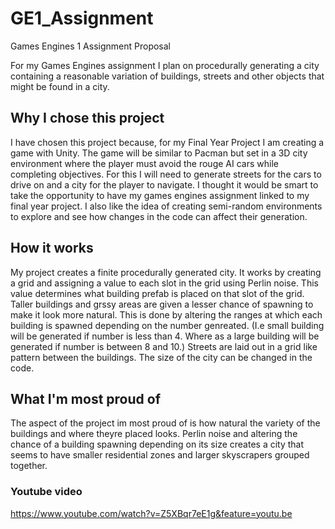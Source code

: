 # GE1_Assignment
Games Engines 1 Assignment Proposal

For my Games Engines assignment I plan on procedurally generating a city containing a reasonable variation of buildings, streets and other objects that might be found in a city. 


## Why I chose this project
I have chosen this project because, for my Final Year Project I am creating a game with Unity. The game will be similar to Pacman but set in a 3D city environment where the player must avoid the rouge AI cars while completing objectives. For this I will need to generate streets for the cars to drive on and a city for the player to navigate. I thought it would be smart to take the opportunity to have my games engines assignment linked to my final year project. I also like the idea of creating semi-random environments to explore and see how changes in the code can affect their generation.


## How it works
My project creates a finite procedurally generated city. It works by creating a grid and assigning a value to each slot in the grid using Perlin noise. This value determines what building prefab is placed on that slot of the grid. Taller buildings and grssy areas are given a lesser chance of spawning to make it look more natural. This is done by altering the ranges at which each building is spawned depending on the number genreated. (I.e small building will be generated if number is less than 4. Where as a large building will be generated if number is between 8 and 10.) Streets are laid out in a grid like pattern between the buildings. The size of the city can be changed in the code.


## What I'm most proud of
The aspect of the project im most proud of is how natural the variety of the buildings and where theyre placed looks. Perlin noise and altering the chance of a building spawning depending on its size creates a city that seems to have smaller residential zones and larger skyscrapers grouped together.

### Youtube video
https://www.youtube.com/watch?v=Z5XBqr7eE1g&feature=youtu.be

